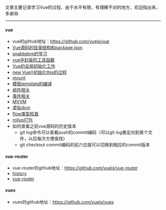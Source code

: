 文章主要记录学习Vue的过程，由于水平有限，有理解不对的地方，欢迎指出来，多谢:smile:

---

#### vue

* vue的github地址：https://github.com/vuejs/vue
* [Vue源码的目录结构和package.json](https://github.com/baoendemao/study-vue-source-code/tree/master/docs/vue-dir.md)
* [snabbdom的学习](https://github.com/baoendemao/study-vue-source-code/tree/master/docs/snabbdom.md)
* [vue中封装的工具函数](https://github.com/baoendemao/study-vue-source-code/tree/master/docs/packaging-function.md)
* [Vue的全局初始化工作](https://github.com/baoendemao/study-vue-source-code/tree/master/docs/vue-before-constructor.md)
* [new Vue()初始化this的过程](https://github.com/baoendemao/study-vue-source-code/tree/master/docs/vue-vm-initial.md)
* [mount](https://github.com/baoendemao/study-vue-source-code/tree/master/docs/vue-vm-mount.md)
* [模板template的编译](https://github.com/baoendemao/study-vue-source-code/tree/master/docs/vue-compile-template.md)
* [组件相关](https://github.com/baoendemao/study-vue-source-code/tree/master/docs/vue-component.md)
* [事件相关](https://github.com/baoendemao/study-vue-source-code/tree/master/docs/vue-events.md)
* [MVVM](https://github.com/baoendemao/study-vue-source-code/tree/master/docs/vue-mvvm.md)
* [虚拟dom](https://github.com/baoendemao/study-vue-source-code/tree/master/docs/vue-vdom.md)
* [flow类型检查](https://github.com/baoendemao/study-vue-source-code/tree/master/docs/flow-intro.md)
* [rollup打包](https://github.com/baoendemao/study-vue-source-code/tree/master/docs/rollup.md)
* 如何查看之前vue源码的历史版本
    * git log命令可以查看push的commit编码（可以git log重定向到某个文件，以后每次方便查找）
    * git checkout commit编码的前六位就可以切换到相应的commit版本

#### vue-router
* vue-router的github地址：https://github.com/vuejs/vue-router
* [history](https://github.com/baoendemao/study-vue-source-code/tree/master/docs/router-history.md)
* [vue-router](https://github.com/baoendemao/study-vue-source-code/tree/master/docs/router-link.md)

#### vuex
* vuex的github地址：https://github.com/vuejs/vuex